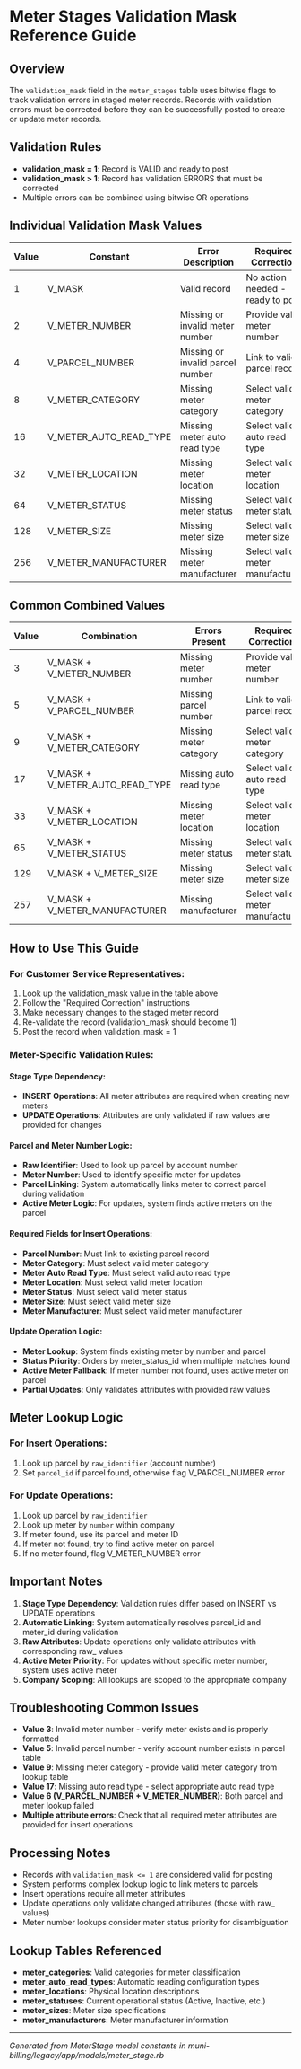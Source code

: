 # Meter Stages Validation Mask Reference Guide

## Overview
The `validation_mask` field in the `meter_stages` table uses bitwise flags to track validation errors in staged meter records. Records with validation errors must be corrected before they can be successfully posted to create or update meter records.

## Validation Rules
- **validation_mask = 1**: Record is VALID and ready to post
- **validation_mask > 1**: Record has validation ERRORS that must be corrected
- Multiple errors can be combined using bitwise OR operations

## Individual Validation Mask Values

| Value | Constant | Error Description | Required Correction |
|-------|----------|-------------------|-------------------|
| 1 | V_MASK | Valid record | No action needed - ready to post |
| 2 | V_METER_NUMBER | Missing or invalid meter number | Provide valid meter number |
| 4 | V_PARCEL_NUMBER | Missing or invalid parcel number | Link to valid parcel record |
| 8 | V_METER_CATEGORY | Missing meter category | Select valid meter category |
| 16 | V_METER_AUTO_READ_TYPE | Missing meter auto read type | Select valid auto read type |
| 32 | V_METER_LOCATION | Missing meter location | Select valid meter location |
| 64 | V_METER_STATUS | Missing meter status | Select valid meter status |
| 128 | V_METER_SIZE | Missing meter size | Select valid meter size |
| 256 | V_METER_MANUFACTURER | Missing meter manufacturer | Select valid meter manufacturer |

## Common Combined Values

| Value | Combination | Errors Present | Required Corrections |
|-------|-------------|----------------|-------------------|
| 3 | V_MASK + V_METER_NUMBER | Missing meter number | Provide valid meter number |
| 5 | V_MASK + V_PARCEL_NUMBER | Missing parcel number | Link to valid parcel record |
| 9 | V_MASK + V_METER_CATEGORY | Missing meter category | Select valid meter category |
| 17 | V_MASK + V_METER_AUTO_READ_TYPE | Missing auto read type | Select valid auto read type |
| 33 | V_MASK + V_METER_LOCATION | Missing meter location | Select valid meter location |
| 65 | V_MASK + V_METER_STATUS | Missing meter status | Select valid meter status |
| 129 | V_MASK + V_METER_SIZE | Missing meter size | Select valid meter size |
| 257 | V_MASK + V_METER_MANUFACTURER | Missing manufacturer | Select valid meter manufacturer |

## How to Use This Guide

### For Customer Service Representatives:
1. Look up the validation_mask value in the table above
2. Follow the "Required Correction" instructions
3. Make necessary changes to the staged meter record
4. Re-validate the record (validation_mask should become 1)
5. Post the record when validation_mask = 1

### Meter-Specific Validation Rules:

#### Stage Type Dependency:
- **INSERT Operations**: All meter attributes are required when creating new meters
- **UPDATE Operations**: Attributes are only validated if raw values are provided for changes

#### Parcel and Meter Number Logic:
- **Raw Identifier**: Used to look up parcel by account number
- **Meter Number**: Used to identify specific meter for updates
- **Parcel Linking**: System automatically links meter to correct parcel during validation
- **Active Meter Logic**: For updates, system finds active meters on the parcel

#### Required Fields for Insert Operations:
- **Parcel Number**: Must link to existing parcel record
- **Meter Category**: Must select valid meter category
- **Meter Auto Read Type**: Must select valid auto read type
- **Meter Location**: Must select valid meter location
- **Meter Status**: Must select valid meter status
- **Meter Size**: Must select valid meter size
- **Meter Manufacturer**: Must select valid meter manufacturer

#### Update Operation Logic:
- **Meter Lookup**: System finds existing meter by number and parcel
- **Status Priority**: Orders by meter_status_id when multiple matches found
- **Active Meter Fallback**: If meter number not found, uses active meter on parcel
- **Partial Updates**: Only validates attributes with provided raw values

## Meter Lookup Logic

### For Insert Operations:
1. Look up parcel by `raw_identifier` (account number)
2. Set `parcel_id` if parcel found, otherwise flag V_PARCEL_NUMBER error

### For Update Operations:
1. Look up parcel by `raw_identifier`
2. Look up meter by `number` within company
3. If meter found, use its parcel and meter ID
4. If meter not found, try to find active meter on parcel
5. If no meter found, flag V_METER_NUMBER error

## Important Notes

1. **Stage Type Dependency**: Validation rules differ based on INSERT vs UPDATE operations
2. **Automatic Linking**: System automatically resolves parcel_id and meter_id during validation
3. **Raw Attributes**: Update operations only validate attributes with corresponding raw_ values
4. **Active Meter Priority**: For updates without specific meter number, system uses active meter
5. **Company Scoping**: All lookups are scoped to the appropriate company

## Troubleshooting Common Issues

- **Value 3**: Invalid meter number - verify meter exists and is properly formatted
- **Value 5**: Invalid parcel number - verify account number exists in parcel table
- **Value 9**: Missing meter category - provide valid meter category from lookup table
- **Value 17**: Missing auto read type - select appropriate auto read type
- **Value 6 (V_PARCEL_NUMBER + V_METER_NUMBER)**: Both parcel and meter lookup failed
- **Multiple attribute errors**: Check that all required meter attributes are provided for insert operations

## Processing Notes

- Records with `validation_mask <= 1` are considered valid for posting
- System performs complex lookup logic to link meters to parcels
- Insert operations require all meter attributes
- Update operations only validate changed attributes (those with raw_ values)
- Meter number lookups consider meter status priority for disambiguation

## Lookup Tables Referenced

- **meter_categories**: Valid categories for meter classification
- **meter_auto_read_types**: Automatic reading configuration types
- **meter_locations**: Physical location descriptions
- **meter_statuses**: Current operational status (Active, Inactive, etc.)
- **meter_sizes**: Meter size specifications
- **meter_manufacturers**: Meter manufacturer information

---
*Generated from MeterStage model constants in muni-billing/legacy/app/models/meter_stage.rb*